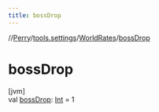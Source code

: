 ```yaml
---
title: bossDrop
---
```

//[Perry](../../../index.html)/[tools.settings](../index.html)/[WorldRates](index.html)/[bossDrop](boss-drop.html)



# bossDrop



[jvm]\
val [bossDrop](boss-drop.html): [Int](https://kotlinlang.org/api/latest/jvm/stdlib/kotlin/-int/index.html) = 1




